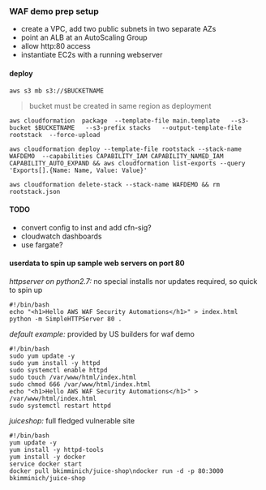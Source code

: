 
### WAF demo prep setup

- create a VPC, add two public subnets in two separate AZs
- point an ALB at an AutoScaling Group
- allow http:80 access
- instantiate EC2s with a running webserver


#### deploy

`aws s3 mb s3://$BUCKETNAME`
> bucket must be created in same region as deployment

`aws cloudformation  package  --template-file main.template   --s3-bucket $BUCKETNAME   --s3-prefix stacks   --output-template-file rootstack  --force-upload`

`aws cloudformation deploy --template-file rootstack --stack-name WAFDEMO  --capabilities CAPABILITY_IAM CAPABILITY_NAMED_IAM CAPABILITY_AUTO_EXPAND && aws cloudformation list-exports --query 'Exports[].{Name: Name, Value: Value}'`

`aws cloudformation delete-stack --stack-name WAFDEMO && rm rootstack.json`


#### TODO  
- convert config to inst and add cfn-sig?
- cloudwatch dashboards
- use fargate?


#### userdata to spin up sample web servers on **port 80**

*httpserver on python2.7:* no special installs  nor updates required, so quick to spin up

```
#!/bin/bash
echo "<h1>Hello AWS WAF Security Automations</h1>" > index.html
python -m SimpleHTTPServer 80 .
```

*default example:* provided by US builders for waf demo
```
#!/bin/bash
sudo yum update -y
sudo yum install -y httpd
sudo systemctl enable httpd
sudo touch /var/www/html/index.html
sudo chmod 666 /var/www/html/index.html
echo "<h1>Hello AWS WAF Security Automations</h1>" > /var/www/html/index.html
sudo systemctl restart httpd
```

*juiceshop:* full fledged vulnerable site

```
#!/bin/bash
yum update -y
yum install -y httpd-tools
yum install -y docker
service docker start
docker pull bkimminich/juice-shop\ndocker run -d -p 80:3000 bkimminich/juice-shop
```
